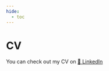 ```yaml
---
hide:
  - toc
---
```


# CV

You can check out my CV on <a href="https://www.linkedin.com/in/anders-bo-sorensen/"> 📰 LinkedIn</a>
